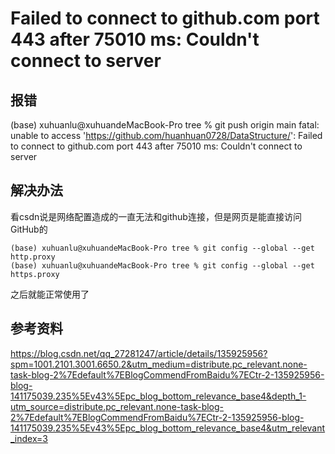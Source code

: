 # Failed to connect to github.com port 443 after 75010 ms: Couldn't connect to server
## 报错
(base) xuhuanlu@xuhuandeMacBook-Pro tree % git push origin main
fatal: unable to access 'https://github.com/huanhuan0728/DataStructure/': Failed to connect to github.com port 443 after 75010 ms: Couldn't connect to server

## 解决办法
看csdn说是网络配置造成的一直无法和github连接，但是网页是能直接访问GitHub的
```
(base) xuhuanlu@xuhuandeMacBook-Pro tree % git config --global --get http.proxy
(base) xuhuanlu@xuhuandeMacBook-Pro tree % git config --global --get https.proxy 

```
之后就能正常使用了

## 参考资料
https://blog.csdn.net/qq_27281247/article/details/135925956?spm=1001.2101.3001.6650.2&utm_medium=distribute.pc_relevant.none-task-blog-2%7Edefault%7EBlogCommendFromBaidu%7ECtr-2-135925956-blog-141175039.235%5Ev43%5Epc_blog_bottom_relevance_base4&depth_1-utm_source=distribute.pc_relevant.none-task-blog-2%7Edefault%7EBlogCommendFromBaidu%7ECtr-2-135925956-blog-141175039.235%5Ev43%5Epc_blog_bottom_relevance_base4&utm_relevant_index=3
  
